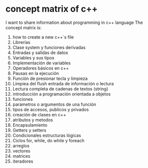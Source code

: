 # concept matrix of c++
I want to share information about programming in c++ language
The concept matrix is:
1. how to create a new c++´s file
2. Librerías
3. Clase system y funciones derivadas
4. Entradas y salidas de datos
5. Variables y sus tipos
6. Implementación de variables
7. Operadores básicos en c++
8. Pausas en la ejecución
9. Función de presionar tecla y limpieza
10. Limpiea del flush entrada de información o lectura
11. Lectura completa de cadenas de textos (string)
12. introducción a programación orientada  a objetos
13. funciones
14. parametros o argumentos de una función
15. tipos de accesos, publicos y privados
16. creación de clases en c++
17. atributos y metodos
18. Encapsulamiento
19. Getters y setters
20. Condicionales estructuras lógicas
21. Ciclos for, while, do while y foreach
22. arreglos
23. vectores
24. matrices
25. iteradores
